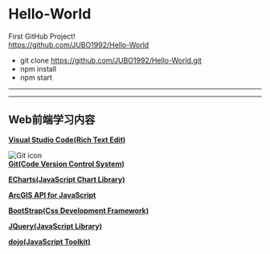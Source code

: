 # Hello-World
First GitHub Project!<br/>
https://github.com/JUBO1992/Hello-World

* git clone https://github.com/JUBO1992/Hello-World.git
* npm install
* npm start

**********

----------
## Web前端学习内容

[**Visual Studio Code(Rich Text Edit)**](https://code.visualstudio.com/docs)

![Git icon](http://git-scm.com/images/logo@2x.png)<br/>
[**Git(Code Version Control System)**](https://git-scm.com/book/zh/v2)

[**ECharts(JavaScript Chart Library)**](http://echarts.baidu.com/)

[**ArcGIS API for JavaScript**](https://developers.arcgis.com/javascript/)

[**BootStrap(Css Development Framework)**](http://v3.bootcss.com/)

[**JQuery(JavaScript Library)**](http://api.jquery.com/)

[**dojo(JavaScript Toolkit)**](http://dojotoolkit.org/)